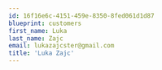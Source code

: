 ```yaml
---
id: 16f16e6c-4151-459e-8350-8fed061d1d87
blueprint: customers
first_name: Luka
last_name: Zajc
email: lukazajcster@gmail.com
title: 'Luka Zajc'
---
```


